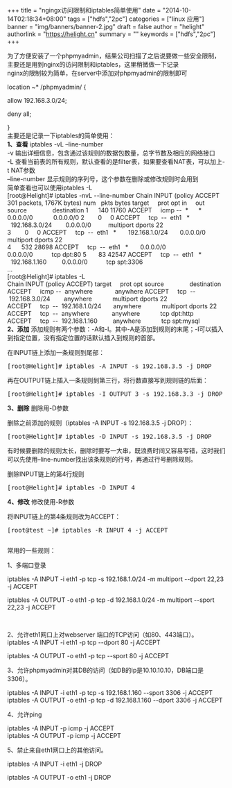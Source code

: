 +++
title = "ngingx访问限制和iptables简单使用"
date = "2014-10-14T02:18:34+08:00"
tags = ["hdfs","2pc"]
categories = ["linux 应用"]
banner = "img/banners/banner-2.jpg"
draft = false
author = "helight"
authorlink = "https://helight.cn"
summary = ""
keywords = ["hdfs","2pc"]
+++

<div>为了方便安装了一个phpmyadmin，结果公司扫描了之后说要做一些安全限制，主要还是用到nginx的访问限制和iptables，这里稍微做一下记录
<div></div>
<div>nginx的限制较为简单，在server中添加对phpmyadmin的限制即可</div>
<div>

location ~* /phpmyadmin/ {

allow 192.168.3.0/24;

deny all;
<div>}</div>
</div>
<div></div>
<div>主要还是记录一下iptables的简单使用：</div>
<div><strong>1、查看</strong>
iptables -vL –line-number</div>
<div></div>
<div>-v 输出详细信息，包含通过该规则的数据包数量，总字节数及相应的网络接口</div>
<div>-L 查看当前表的所有规则，默认查看的是filter表，如果要查看NAT表，可以加上-t NAT参数</div>
<div>–line-number 显示规则的序列号，这个参数在删除或修改规则时会用到</div>
<div>简单查看也可以使用iptables -L</div>
<div>[root@Helight]# iptables -nvL --line-number
Chain INPUT (policy ACCEPT 301 packets, 1767K bytes)
num   pkts bytes target     prot opt in     out     source               destination
1      140 11760 ACCEPT     icmp --  *      *       0.0.0.0/0            0.0.0.0/0
2        0     0 ACCEPT     tcp  --  eth1   *       192.168.3.0/24        0.0.0.0/0          multiport dports 22</div>
<div>3        0     0 ACCEPT     tcp  --  eth1   *       192.168.1.0/24       0.0.0.0/0           multiport dports 22</div>
<div>4      532 28698 ACCEPT     tcp  --  eth1   *       0.0.0.0/0            0.0.0.0/0           tcp dpt:80
5       83 42547 ACCEPT     tcp  --  eth1   *       192.168.1.160         0.0.0.0/0           tcp spt:3306</div>
<div></div>
<div>...</div>
<div>[root@Helight]# iptables -L</div>
<div>Chain INPUT (policy ACCEPT)
target     prot opt source               destination
ACCEPT     icmp --  anywhere             anywhere
ACCEPT     tcp  --  192.168.3.0/24        anywhere            multiport dports 22</div>
<div>ACCEPT     tcp  --  192.168.1.0/24       anywhere            multiport dports 22</div>
<div>ACCEPT     tcp  --  anywhere             anywhere            tcp dpt:http
ACCEPT     tcp  --  192.168.1.160         anywhere            tcp spt:mysql</div>
<div></div>
<div><strong>2、添加</strong>
添加规则有两个参数：-A和-I。其中-A是添加到规则的末尾；-I可以插入到指定位置，没有指定位置的话默认插入到规则的首部。</div>
<div></div>
<div>

在INPUT链上添加一条规则到尾部：
<pre>[root@Helight]# iptables -A INPUT -s 192.168.3.5 -j DROP</pre>
再在OUTPUT链上插入一条规则到第三行，将行数直接写到规则链的后面：
<pre>[root@Helight]# iptables -I OUTPUT 3 -s 192.168.3.3 -j DROP</pre>
</div>
<div>

<strong>3、删除</strong>
删除用-D参数

删除之前添加的规则（iptables -A INPUT -s 192.168.3.5 -j DROP）：
<pre>[root@Helight]# iptables -D INPUT -s 192.168.3.5 -j DROP</pre>
有时候要删除的规则太长，删除时要写一大串，既浪费时间又容易写错，这时我们可以先使用–line-number找出该条规则的行号，再通过行号删除规则。

</div>
<div>

删除INPUT链上的第4行规则
<pre>[root@Helight]# iptables -D INPUT 4</pre>
<strong>4、修改</strong>
修改使用-R参数</div>
<div></div>
<div>

将INPUT链上的第4条规则改为ACCEPT：
<pre>[root@test ~]# iptables -R INPUT 4 -j ACCEPT</pre>
<pre></pre>
<pre>常用的一些规则：</pre>
<div>

1、多端口登录

iptables -A INPUT -i eth1 -p tcp -s 192.168.1.0/24 -m multiport --dport 22,23 -j ACCEPT

iptables -A OUTPUT -o eth1 -p tcp -d 192.168.1.0/24 -m multiport --sport 22,23 -j ACCEPT

<span style="font-size: small;"> </span>
<div>2、允许eth1网口上对webserver 端口的TCP访问（如80、443端口）。</div>
iptables -A INPUT -i eth1 -p tcp --dport 80 -j ACCEPT

iptables -A OUTPUT -o eth1 -p tcp --sport 80 -j ACCEPT

</div>
<div>

3、允许phpmyadmin对其DB的访问（如DB的ip是10.10.10.10，DB端口是3306）。

</div>
<div>iptables -A INPUT -i eth1 -p tcp -s 192.168.1.160 --sport 3306 -j ACCEPT</div>
<div>iptables -A OUTPUT -o eth1 -p tcp -d 192.168.1.160 --dport 3306 -j ACCEPT</div>
<div>

4、允许ping
<div>iptables -A INPUT -p icmp -j ACCEPT</div>
<div>iptables -A OUTPUT -p icmp -j ACCEPT</div>
<div></div>
</div>
<div>

5、禁止来自eth1网口上的其他访问。

iptables -A INPUT -i eth1 -j DROP

iptables -A OUTPUT -o eth1 -j DROP

</div>
</div>
</div>